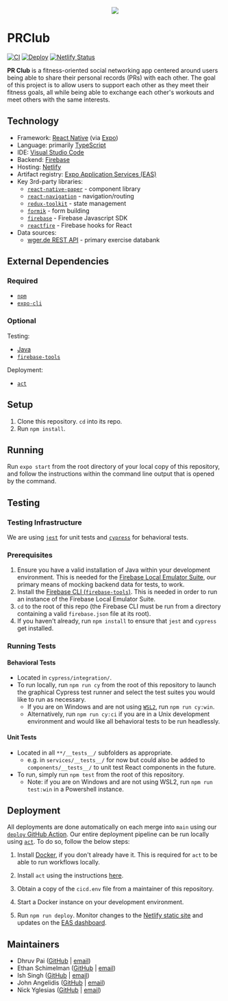 <center>
  <image src="./assets/brand.png" style="max-width:60%;" />
</center>

# PRClub
[![CI](https://github.com/SCCapstone/PRClub/actions/workflows/ci.yml/badge.svg)](https://github.com/SCCapstone/PRClub/actions/workflows/ci.yml)
[![Deploy](https://github.com/SCCapstone/PRClub/actions/workflows/deploy.yml/badge.svg)](https://github.com/SCCapstone/PRClub/actions/workflows/deploy.yml)
[![Netlify Status](https://api.netlify.com/api/v1/badges/e177e10b-1448-43b1-b6fe-d879220c11c5/deploy-status)](https://app.netlify.com/sites/prclub/deploys)

**PR Club** is a fitness-oriented social networking app centered around users being able to share
their personal records (PRs) with each other. The goal of this project is to allow users to support
each other as they meet their fitness goals, all while being able to exchange each other's workouts
and meet others with the same interests.

## Technology
- Framework: [React Native](https://reactnative.dev/) (via [Expo](https://expo.dev/))
- Language: primarily [TypeScript](https://www.typescriptlang.org/)
- IDE: [Visual Studio Code](https://code.visualstudio.com/)
- Backend: [Firebase](https://firebase.google.com/)
- Hosting: [Netlify](https://www.netlify.com/)
- Artifact registry: [Expo Application Services (EAS)](https://expo.dev/eas)
- Key 3rd-party libraries:
  - [`react-native-paper`](https://github.com/callstack/react-native-paper) - component library
  - [`react-navigation`](https://github.com/react-navigation/react-navigation) - navigation/routing
  - [`redux-toolkit`](https://github.com/reduxjs/redux-toolkit) - state management
  - [`formik`](https://github.com/jaredpalmer/formik) - form building
  - [`firebase`](https://github.com/firebase/firebase-js-sdk) - Firebase Javascript SDK
  - [`reactfire`](https://github.com/FirebaseExtended/reactfire) - Firebase hooks for React
- Data sources: 
  - [wger.de REST API](https://wger.de/en/software/api) - primary exercise databank

## External Dependencies
### Required
- [`npm`](https://github.com/npm/cli)
- [`expo-cli`](https://github.com/expo/expo-cli)

### Optional
Testing:
- [Java](https://www.java.com/en/download/help/download_options.html)
- [`firebase-tools`](https://www.npmjs.com/package/firebase-tools)

Deployment:
- [`act`](https://github.com/nektos/act)

## Setup
1. Clone this repository. `cd` into its repo.
2. Run `npm install`.

## Running
Run `expo start` from the root directory of your local copy of this repository, and follow the
instructions within the command line output that is opened by the command.

## Testing
### Testing Infrastructure
We are using [`jest`](https://jestjs.io/) for unit tests and [`cypress`](https://www.cypress.io/)
for behavioral tests.

### Prerequisites
1. Ensure you have a valid installation of Java within your development environment. This is needed
   for the [Firebase Local Emulator Suite](https://firebase.google.com/docs/emulator-suite), our
   primary means of mocking backend data for tests, to work.
2. Install the [Firebase CLI (`firebase-tools`)](https://www.npmjs.com/package/firebase-tools).
   This is needed in order to run an instance of the Firebase Local Emulator Suite.
3. `cd` to the root of this repo (the Firebase CLI must be run from a directory containing a valid
   `firebase.json` file at its root).
4. If you haven't already, run `npm install` to ensure that `jest` and `cypress` get installed.

### Running Tests
#### Behavioral Tests
* Located in `cypress/integration/`.
* To run locally, run `npm run cy` from the root of this repository to launch the graphical
  Cypress test runner and select the test suites you would like to run as necessary.
  * If you are on Windows and are not using
    [`WSL2`](https://docs.microsoft.com/en-us/windows/wsl/install), run `npm run cy:win`.
  * Alternatively, run `npm run cy:ci` if you are in a Unix development environment and
    would like all behavioral tests to be run headlessly.

#### Unit Tests
* Located in all `**/__tests__/` subfolders as appropriate.
  * e.g. in `services/__tests__/` for now but could also be added to `components/__tests__/` to
    unit test React components in the future.
* To run, simply run `npm test` from the root of this repository.
  * Note: if you are on Windows and are not using WSL2, run `npm run test:win` in a Powershell
    instance.

## Deployment
All deployments are done automatically on each merge into `main` using our
[`deploy` GitHub Action](.github/workflows/deploy.yml). Our entire deployment pipeline can be run
locally using [`act`](https://github.com/nektos/act). To do so, follow the below steps:

1. Install [Docker](https://www.docker.com/), if you don't already have it. This is required for
`act` to be able to run workflows locally.

2. Install `act` using the instructions
[here](https://github.com/nektos/act/blob/master/README.md#installation).

3. Obtain a copy of the `cicd.env` file from a maintainer of this repository.

4. Start a Docker instance on your development environment.

5. Run `npm run deploy`. Monitor changes to the
[Netlify static site](https://prclub-preview.netlify.app/) and updates on the
[EAS dashboard](https://expo.dev/accounts/prclub22/projects/PRClub/builds).

## Maintainers
- Dhruv Pai ([GitHub](https://github.com/thatpaiguy) | [email](mailto:dhruv.k.pai@gmail.com))
- Ethan Schimelman ([GitHub](https://github.com/eschim) | [email](mailto:eschimelman@gmail.com))
- Ish Singh ([GitHub](https://github.com/singhish) | [email](mailto:ishratsingh00@gmail.com))
- John Angelidis ([GitHub](https://github.com/johnangelidis) | [email](mailto:johnangelidis12@gmail.com))
- Nick Yglesias ([GitHub](https://github.com/NickYglesias64) | [email](mailto:nyglesias64@outlook.com))
